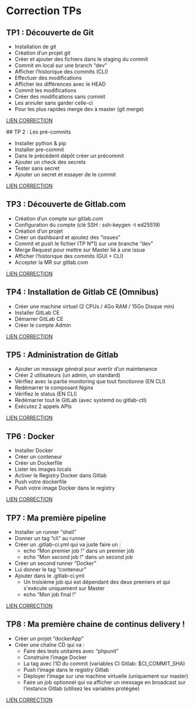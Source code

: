 # Correction TPs 

## TP1 : Découverte de Git

* Installation de git
* Création d’un projet git
* Créer et ajouter des fichiers dans le staging du commit
* Commit en local sur une branch “dev”
* Afficher l’historique des commits (CLI)
* Effectuer des modifications
* Afficher les différences avec le HEAD
* Commit les modifications
* Créer des modifications sans commit
* Les annuler sans garder celle-ci
* Pour les plus rapides merge dev à master (git merge)

[LIEN CORRECTION](./TP1-decouverte-git/README.md)

## TP 2 : Les pré-commits 

* Installer python & pip
* Installer pre-commit
* Dans le précédent dépôt créer un précommit
* Ajouter un check des secrets 
* Tester sans secret
* Ajouter un secret et essayer de le commit

[LIEN CORRECTION](./TP2-pre-commit/README.md)

## TP3 : Découverte de Gitlab.com

* Création d’un compte sur gitlab.com
* Configuration du compte (clé SSH : ssh-keygen -t ed25519)
* Création d’un projet
* Créer un dashboard et ajoutez des “issues”
* Commit et push le fichier (TP N°1) sur une branche “dev”
* Merge Request pour mettre sur Master lié à une issue
* Afficher l’historique des commits (GUI + CLI)
* Accepter la MR sur gitlab.com

[LIEN CORRECTION](./TP3-decouverte-gitlab-com/README.md)

## TP4 : Installation de Gitlab CE (Omnibus) 

* Créer une machine virtuel (2 CPUs / 4Go RAM / 15Go Disque min) 
* Installer GitLab CE
* Démarrer GitLab CE
* Créer le compte Admin

[LIEN CORRECTION](./TP4-installation-gitlab/README.md)

## TP5 : Administration de Gitlab

* Ajouter un message général pour avertir d’un maintenance
* Créer 2 utilisateurs (un admin, un standard)
* Vérifiez avec la partie monitoring que tout fonctionne (EN CLI)
* Redémarrer le composant Nginx
* Vérifiez le status (EN CLI)
* Redémarrer tout le GitLab (avec systemd ou gitlab-ctl)
* Exécutez 2 appels APIs

[LIEN CORRECTION](./TP5-administration-gitlab/README.md)

## TP6 : Docker

* Installer Docker
* Créer un conteneur
* Créer un Dockerfile
* Lister les images locals
* Activer le Registry Docker dans Gitlab
* Push votre dockerfile
* Push votre image Docker dans le registry

[LIEN CORRECTION](./TP_Docker/README.md)

## TP7 : Ma première pipeline

* Installer un runner “shell”
* Donner un tag “cli” au runner
* Créer un .gitlab-ci.yml qui va juste faire un :
	* echo “Mon premier job !” dans un premier job
	* echo “Mon second job !” dans un second job
* Créer un second runner “Docker”
* Lui donner le tag “conteneur”
* Ajouter dans le .gitlab-ci.yml
	* Un troisième job qui est dépendant des deux premiers et qui s'exécute uniquement sur Master
	* echo “Mon job final !”

[LIEN CORRECTION](./TP7-premiere-pipeline/.gitlab-ci.yml)

## TP8 : Ma première chaine de continus delivery !

* Créer un projet “dockerApp”
* Créer une chaîne CD qui va :
	* Faire des tests unitaires avec “phpunit” 
	* Construire l’image Docker
	* La tag avec l’ID du commit (variables CI Gitlab: $CI_COMMIT_SHA)
	* Push l’image dans le registry Gitlab
	* Déployer l’image sur une machine virtuelle (uniquement sur master)
	* Faire un job optionnel qui va afficher un message en broadcast sur l’instance Gitlab (utilisez les variables protégée)

[LIEN CORRECTION](./TP7-premiere-pipeline/.gitlab-ci.yml)
